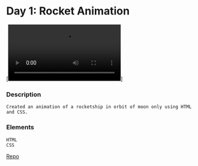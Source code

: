 # Day 1: Rocket Animation

[![Watch Trailer](./Content/giphy-rocket-animation.mp4)]

### Description 
    Created an animation of a rocketship in orbit of moon only using HTML and CSS.

### Elements
    HTML
    CSS

[Repo](https://github.com/gissellepombar/css-art)


